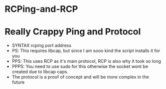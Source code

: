 # RCPing-and-RCP
# Really Crappy Ping and Protocol
* SYNTAX rcping port address
* PS: This requires libcap, but since I am sooo kind the script installs it for you
* PPS: This uses RCP as it's main protocol, RCP is also why it took so long
* PPPS: You need to use sudo for this otherwise the socket wont be created due to libcap caps.
* The protocol is a proof of concept and will be more complex in the future
